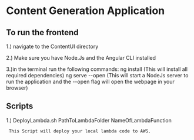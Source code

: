 # Content Generation Application 

## To run the frontend


1.) navigate to the ContentUI directory


2.) Make sure you have Node.Js and the Angular CLI installed


3.)in the terminal run the following commands:
      ng install   (This will install all required dependencies)
      ng serve --open (This will start a NodeJs server to run the application and the --open flag will open the webpage in your browser) 
      
      
 ## Scripts
 
 1.) DeployLambda.sh PathToLambdaFolder NameOfLambdaFunction
 
     This Script will deploy your local lambda code to AWS.
